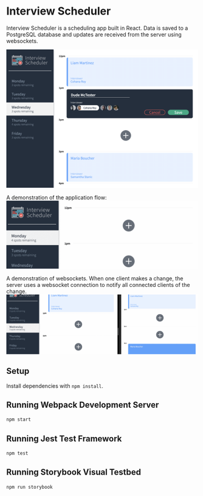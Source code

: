 # Interview Scheduler

Interview Scheduler is a scheduling app built in React. Data is saved to a PostgreSQL database and updates are received from the server using websockets. 

![Application screenshot](https://github.com/sydney-sisco/scheduler/blob/master/docs/application.png?raw=true)

A demonstration of the application flow:
![Application animation](https://github.com/sydney-sisco/scheduler/blob/master/docs/appointment.gif?raw=true)

A demonstration of websockets. When one client makes a change, the server uses a websocket connection to notify all connected clients of the change.
![websocket animation](https://github.com/sydney-sisco/scheduler/blob/master/docs/websockets.gif?raw=true)

## Setup

Install dependencies with `npm install`.

## Running Webpack Development Server

```sh
npm start
```

## Running Jest Test Framework

```sh
npm test
```

## Running Storybook Visual Testbed

```sh
npm run storybook
```
